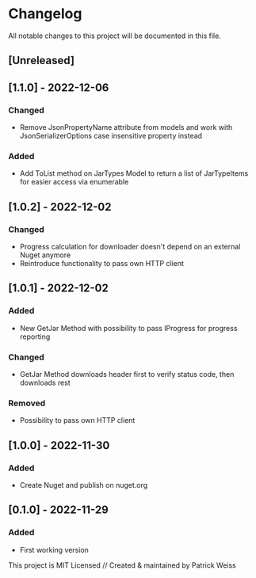 # Changelog
All notable changes to this project will be documented in this file.

## [Unreleased]

## [1.1.0] - 2022-12-06
### Changed
- Remove JsonPropertyName attribute from models and work with JsonSerializerOptions case insensitive property instead

### Added
- Add ToList method on JarTypes Model to return a list of JarTypeItems for easier access via enumerable


## [1.0.2] - 2022-12-02
### Changed
- Progress calculation for downloader doesn't depend on an external Nuget anymore
- Reintroduce functionality to pass own HTTP client


## [1.0.1] - 2022-12-02
### Added
- New GetJar Method with possibility to pass IProgress for progress reporting

### Changed
- GetJar Method downloads header first to verify status code, then downloads rest

### Removed
- Possibility to pass own HTTP client


## [1.0.0] - 2022-11-30
### Added
- Create Nuget and publish on nuget.org


## [0.1.0] - 2022-11-29
### Added
- First working version



This project is MIT Licensed // Created & maintained by Patrick Weiss